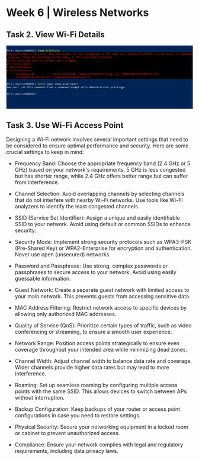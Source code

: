 
# Week 6 | Wireless Networks

## Task 2. View Wi-Fi Details

![GitHub Screenshot Demo](./images/week06-task2-screenshot1.jpeg) <br>

## Task 3. Use Wi-Fi Access Point

Designing a Wi-Fi network involves several important settings that need to be considered to ensure optimal performance and security. Here are some crucial settings to keep in mind:

- Frequency Band: Choose the appropriate frequency band (2.4 GHz or 5 GHz) based on your network's requirements. 5 GHz is less congested but has shorter range, while 2.4 GHz offers better range but can suffer from interference.

- Channel Selection: Avoid overlapping channels by selecting channels that do not interfere with nearby Wi-Fi networks. Use tools like Wi-Fi analyzers to identify the least congested channels.

- SSID (Service Set Identifier): Assign a unique and easily identifiable SSID to your network. Avoid using default or common SSIDs to enhance security.

- Security Mode: Implement strong security protocols such as WPA3-PSK (Pre-Shared Key) or WPA2-Enterprise for encryption and authentication. Never use open (unsecured) networks.

- Password and Passphrase: Use strong, complex passwords or passphrases to secure access to your network. Avoid using easily guessable information.

- Guest Network: Create a separate guest network with limited access to your main network. This prevents guests from accessing sensitive data.

- MAC Address Filtering: Restrict network access to specific devices by allowing only authorized MAC addresses.

- Quality of Service (QoS): Prioritize certain types of traffic, such as video conferencing or streaming, to ensure a smooth user experience.

- Network Range: Position access points strategically to ensure even coverage throughout your intended area while minimizing dead zones.

- Channel Width: Adjust channel width to balance data rate and coverage. Wider channels provide higher data rates but may lead to more interference.

- Roaming: Set up seamless roaming by configuring multiple access points with the same SSID. This allows devices to switch between APs without interruption.

- Backup Configuration: Keep backups of your router or access point configurations in case you need to restore settings.

- Physical Security: Secure your networking equipment in a locked room or cabinet to prevent unauthorized access.

- Compliance: Ensure your network complies with legal and regulatory requirements, including data privacy laws.
